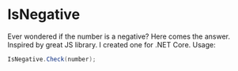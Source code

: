 # IsNegative
Ever wondered if the number is a negative? Here comes the answer.
Inspired by great JS library. I created one for .NET Core.
Usage:
```C# 
IsNegative.Check(number);
```
